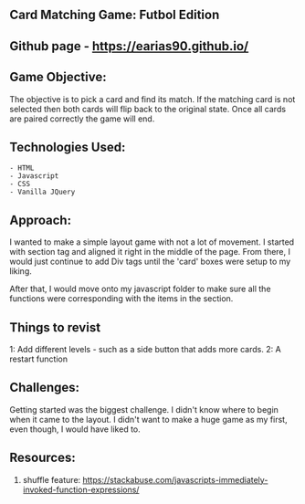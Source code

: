 ## Card Matching Game: Futbol Edition

## Github page - https://earias90.github.io/

## Game Objective: 

The objective is to pick a card and find its match. If the matching card is not selected then both cards will flip back to the original state. Once all cards are paired correctly the game will end.



## Technologies Used:


    - HTML
    - Javascript 
    - CSS 
    - Vanilla JQuery



## Approach: 

I wanted to make a simple layout game with not a lot of movement. I started with section tag and aligned it right in the middle of the page. From there, I would just continue to add Div tags until the 'card' boxes were setup to my liking. 

After that, I would move onto my javascript folder to make sure all the functions were corresponding with the items in the section.


## Things to revist

1: Add different levels - such as a side button that adds more cards.
2: A restart function

## Challenges: 

Getting started was the biggest challenge. I didn't know where to begin when it came to the layout. I didn't want to make a huge game as my first, even though, I would have liked to. 


## Resources:

1) shuffle feature: https://stackabuse.com/javascripts-immediately-invoked-function-expressions/

